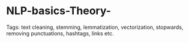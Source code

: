 # NLP-basics-Theory-
Tags: text cleaning, stemming, lemmatization, vectorization, stopwards, removing punctuations, hashtags, links etc.
